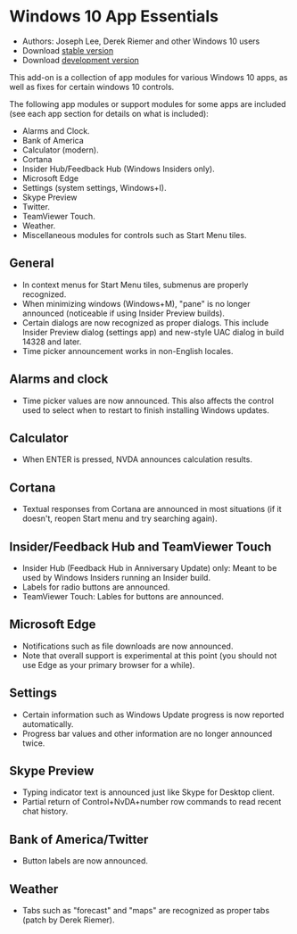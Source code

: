 # Windows 10 App Essentials

* Authors: Joseph Lee, Derek Riemer and other Windows 10 users
* Download [stable version][1]
* Download [development version][2]

This add-on is a collection of app modules for various Windows 10 apps, as well as fixes for certain windows 10 controls.

The following app modules or support modules for some apps are included (see each app section for details on what is included):

* Alarms and Clock.
* Bank of America
* Calculator (modern).
* Cortana
* Insider Hub/Feedback Hub (Windows Insiders only).
* Microsoft Edge
* Settings (system settings, Windows+I).
* Skype Preview
* Twitter.
* TeamViewer Touch.
* Weather.
* Miscellaneous modules for controls such as Start Menu tiles.

## General

* In context menus for Start Menu tiles, submenus are properly recognized.
* When minimizing windows (Windows+M), "pane" is no longer announced (noticeable if using Insider Preview builds).
* Certain dialogs are now recognized as proper dialogs. This include Insider Preview dialog (settings app) and new-style UAC dialog in build 14328 and later.
* Time picker announcement works in non-English locales.

## Alarms and clock

* Time picker values are now announced. This also affects the control used to select when to restart to finish installing Windows updates.

## Calculator

* When ENTER is pressed, NVDA announces calculation results.

## Cortana

* Textual responses from Cortana are announced in most situations (if it doesn't, reopen Start menu and try searching again).

## Insider/Feedback Hub and TeamViewer Touch

* Insider Hub (Feedback Hub in Anniversary Update) only: Meant to be used by Windows Insiders running an Insider build.
* Labels for radio buttons are announced.
* TeamViewer Touch: Lables for buttons are announced.

## Microsoft Edge

* Notifications such as file downloads are now announced.
* Note that overall support is experimental at this point (you should not use Edge as your primary browser for a while).

## Settings

* Certain information such as Windows Update progress is now reported automatically.
* Progress bar values and other information are no longer announced twice.

## Skype Preview

* Typing indicator text is announced just like Skype for Desktop client.
* Partial return of Control+NvDA+number row commands to read recent chat history.

## Bank of America/Twitter

* Button labels are now announced.

## Weather

* Tabs such as "forecast" and "maps" are recognized as proper tabs (patch by Derek Riemer).

[1]: http://addons.nvda-project.org/files/get.php?file=w10

[2]: http://addons.nvda-project.org/files/get.php?file=w10-dev
